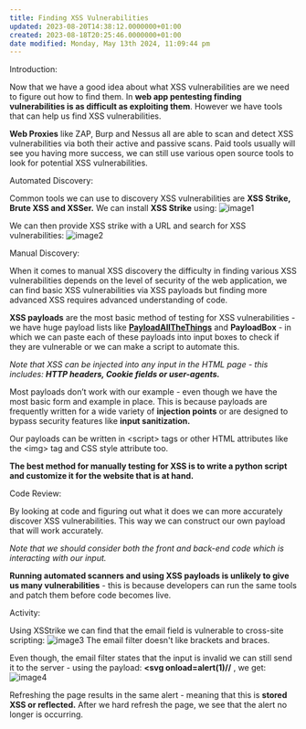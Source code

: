 ```yaml
---
title: Finding XSS Vulnerabilities
updated: 2023-08-20T14:38:12.0000000+01:00
created: 2023-08-18T20:25:46.0000000+01:00
date modified: Monday, May 13th 2024, 11:09:44 pm
---
```


Introduction:

Now that we have a good idea about what XSS vulnerabilities are we need to figure out how to find them. In **web app pentesting finding vulnerabilities is as difficult as exploiting them**. However we have tools that can help us find XSS vulnerabilities.

**Web Proxies** like ZAP, Burp and Nessus all are able to scan and detect XSS vulnerabilities via both their active and passive scans. Paid tools usually will see you having more success, we can still use various open source tools to look for potential XSS vulnerabilities.

Automated Discovery:

Common tools we can use to discovery XSS vulnerabilities are **XSS Strike, Brute XSS and XSSer.** We can install **XSS Strike** using:
![image1](../../../../_resources/image1-193.png)

We can then provide XSS strike with a URL and search for XSS vulnerabilities:
![image2](../../../../_resources/image2-159.png)

Manual Discovery:

When it comes to manual XSS discovery the difficulty in finding various XSS vulnerabilities depends on the level of security of the web application, we can find basic XSS vulnerabilities via XSS payloads but finding more advanced XSS requires advanced understanding of code.

**XSS payloads** are the most basic method of testing for XSS vulnerabilities - we have huge payload lists like [**PayloadAllTheThings**](https://github.com/swisskyrepo/PayloadsAllTheThings/blob/master/XSS%20Injection/README.md) and **PayloadBox** - in which we can paste each of these payloads into input boxes to check if they are vulnerable or we can make a script to automate this.

*Note that XSS can be injected into any input in the HTML page - this includes: **HTTP headers, Cookie fields or user-agents.***

Most payloads don’t work with our example - even though we have the most basic form and example in place. This is because payloads are frequently written for a wide variety of **injection points** or are designed to bypass security features like **input sanitization.**

Our payloads can be written in \<script\> tags or other HTML attributes like the \<img\> tag and CSS style attribute too.

**The best method for manually testing for XSS is to write a python script and customize it for the website that is at hand.**

Code Review:

By looking at code and figuring out what it does we can more accurately discover XSS vulnerabilities. This way we can construct our own payload that will work accurately.

*Note that we should consider both the front and back-end code which is interacting with our input.*

**Running automated scanners and using XSS payloads is unlikely to give us many vulnerabilities** - this is because developers can run the same tools and patch them before code becomes live.

Activity:

Using XSStrike we can find that the email field is vulnerable to cross-site scripting:
![image3](../../../../_resources/image3-124.png)
The email filter doesn't like brackets and braces.

Even though, the email filter states that the input is invalid we can still send it to the server - using the payload: **\<svg onload=alert(1)//** , we get:
![image4](../../../../_resources/image4-99.png)

Refreshing the page results in the same alert - meaning that this is **stored XSS or reflected.** After we hard refresh the page, we see that the alert no longer is occurring.

